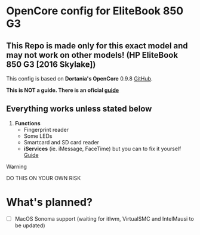 # OpenCore config for EliteBook 850 G3

## **This Repo is made only for this exact model and may not work on other models! (HP EliteBook 850 G3 [2016 Skylake])**

This config is based on **Dortania's OpenCore** 0.9.8 [GitHub](https://github.com/acidanthera/OpenCorePkg).

**This is NOT a guide. There is an oficial [guide](https://dortania.github.io/OpenCore-Install-Guide/)**

## Everything works unless stated below
1.   **Functions**
     - Fingerprint reader
     - Some LEDs
     - Smartcard and SD card reader
     - **iServices** (ie. iMessage, FaceTime) but you can to fix it yourself [Guide](https://dortania.github.io/OpenCore-Post-Install/universal/iservices.html)
> [!WARNING]
> DO THIS ON YOUR OWN RISK

# What's planned?
- [ ] MacOS Sonoma support (waiting for itlwm, VirtualSMC and IntelMausi to be updated)

